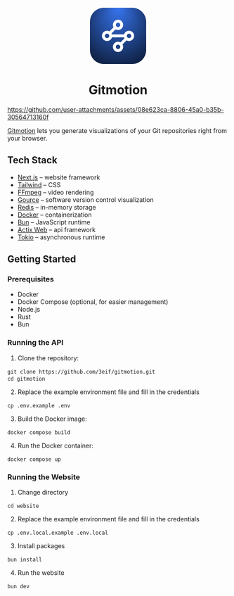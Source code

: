 <p align="center">
  <img src="/website/public/gitmotion.png" height="128">
  <h1 align="center">Gitmotion</h1>
</p>

https://github.com/user-attachments/assets/08e623ca-8806-45a0-b35b-30564713160f

[Gitmotion](https://gitmotion.app/) lets you generate visualizations of your Git repositories right from your browser.

## Tech Stack

- [Next.js](https://nextjs.org/) – website framework
- [Tailwind](https://tailwindcss.com/) – CSS
- [FFmpeg](https://ffmpeg.org/) – video rendering
- [Gource](https://gource.io/) – software version control visualization
- [Redis](https://redis.io/) – in-memory storage
- [Docker](https://www.docker.com/) – containerization
- [Bun](https://bun.sh/) – JavaScript runtime
- [Actix Web](https://actix.rs/) – api framework
- [Tokio](https://tokio.rs/) – asynchronous runtime

## Getting Started

### Prerequisites

- Docker
- Docker Compose (optional, for easier management)
- Node.js
- Rust
- Bun

### Running the API

1. Clone the repository:

```
git clone https://github.com/3eif/gitmotion.git
cd gitmotion
```

2. Replace the example environment file and fill in the credentials

```
cp .env.example .env
```

3. Build the Docker image:

```
docker compose build
```

4. Run the Docker container:

```
docker compose up
```

### Running the Website

1. Change directory

```
cd website
```

2. Replace the example environment file and fill in the credentials

```
cp .env.local.example .env.local
```

3. Install packages

```
bun install
```

4. Run the website

```
bun dev
```
